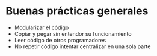 # Buenas prácticas generales
- Modularizar el código
- Copiar y pegar sin entendor su funcionamiento
- Leer código de otros programadores
- No repetir código intentar centralizar en una sola parte